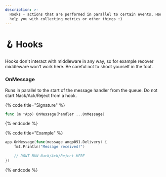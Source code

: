 ```yaml
---
description: >-
  Hooks - actions that are performed in parallel to certain events. Hooks can
  help you with collecting metrics or other things :)
---
```


# 🪝 Hooks

Hooks don't interact with middleware in any way, so for example recover middleware won't work here. Be careful not to shoot yourself in the foot.

### OnMessage

Runs in parallel to the start of the message handler from the queue. Do not start Nack/Ack/Reject from a hook.

{% code title="Signature" %}
```go
func (m *App) OnMessage(handler ...OnMessage)
```
{% endcode %}

{% code title="Example" %}
```go
app.OnMessage(func(message amqp091.Delivery) {
    fmt.Println("Message received!")
    
    // DONT RUN Nack/Ack/Reject HERE
})
```
{% endcode %}
